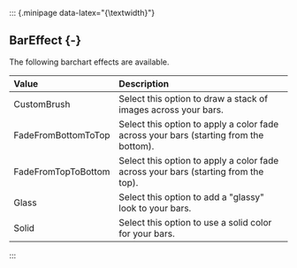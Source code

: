 ::: {.minipage data-latex="{\textwidth}"}
## BarEffect {-}

The following barchart effects are available.

Value   |   Description
| :-- | :-- |
CustomBrush   |   Select this option to draw a stack of images across your bars.
FadeFromBottomToTop   |   Select this option to apply a color fade across your bars (starting from the bottom).
FadeFromTopToBottom   |   Select this option to apply a color fade across your bars (starting from the top).
Glass   |   Select this option to add a "glassy" look to your bars.
Solid   |   Select this option to use a solid color for your bars.
:::
